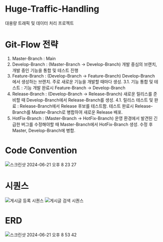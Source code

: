 # Huge-Traffic-Handling
대용량 트래픽 및 데이터 처리 프로젝트

# Git-Flow 전략
1. Master-Branch : Main
2. Develop-Branch : (Master-Branch -> Develop-Branch) 개발 중심의 브랜치, 개발 중인 기능을 통합 및 테스트 진행
3. Feature-Branch : (Develop-Branch -> Feature-Branch) Develop-Branch에서 생성하는 브랜치. 주로 새로운 기능을 개발할 때마다 생성.
  3.1. 기능 통합 및 테스트 : 기능 개발 완료시 Feature-Branch -> Develop-Branch
4. Release-Branch : (Develop-Branch -> Release-Branch) 새로운 릴리스를 준비할 때 Develop-Branch에서 Release-Branch를 생성.
  4.1. 릴리스 테스트 및 완료 : Release-Branch에서 Release 후보를 테스트함. 테스트 완료시 Release-Branch를 Master-Branch로 병합하여 새로운 Release 배포.
5. HotFix-Branch : (Master-Branch -> HotFix-Branch) 운영 환경에서 발견된 긴급한 버그를 수정해야할 때 Master-Branch에서 HotFix-Branch 생성. 수정 후 Master, Develop-Branch에 병합.

# Code Convention
![스크린샷 2024-06-21 오후 8 23 27](https://github.com/shwhdgns/Huge-Traffic-Handling/assets/55942478/d4df56ce-6563-492e-b597-bbd13ebf4faa)

# 시퀀스
![게시글 등록 시퀀스](https://github.com/shwhdgns/Huge-Traffic-Handling/assets/55942478/56520d0c-37f0-45bf-b9e2-b6c9b7ef5752)
![게시글 검색 시퀀스](https://github.com/shwhdgns/Huge-Traffic-Handling/assets/55942478/fddc3e3d-99dc-484c-b454-621354a2708a)

# ERD
![스크린샷 2024-06-21 오후 8 53 42](https://github.com/shwhdgns/Huge-Traffic-Handling/assets/55942478/90894ac1-fdeb-43da-881c-b83a59d0a702)
